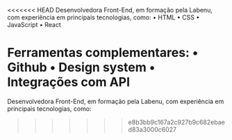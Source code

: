 <<<<<<< HEAD
Desenvolvedora Front-End, em formação pela Labenu, com experiência em principais tecnologias, como:
• HTML
• CSS
• JavaScript
• React

Ferramentas complementares:
• Github
• Design system
• Integrações com API
=======
Desenvolvedora Front-End, em formação pela Labenu, com experiência em principais tecnologias, como:
>>>>>>> e8b3bb9c167a2c927b9c682ebaed83a3000c6027
